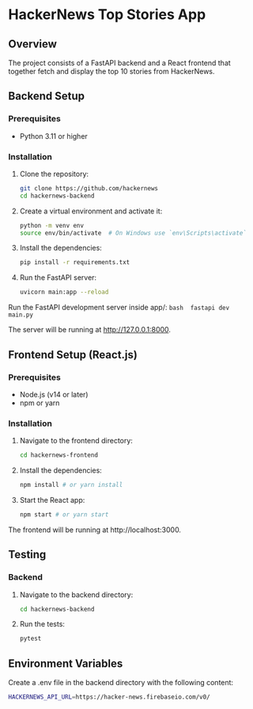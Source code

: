 # HackerNews Top Stories App

## Overview
The project consists of a FastAPI backend and a React frontend that together fetch and display the top 10 stories from HackerNews. 

## Backend Setup 

### Prerequisites
- Python 3.11 or higher 

### Installation
1. Clone the repository:
   ```bash 
   git clone https://github.com/hackernews
   cd hackernews-backend
   ```
   
2. Create a virtual environment and activate it:
    ```bash
    python -m venv env
    source env/bin/activate  # On Windows use `env\Scripts\activate`
    ```

3. Install the dependencies:
    ```bash
    pip install -r requirements.txt
    ```
    
4. Run the FastAPI server: 
    ```bash 
    uvicorn main:app --reload
    ```

Run the FastAPI development server inside app/: 
    ```bash 
    fastapi dev main.py 
    ```

The server will be running at http://127.0.0.1:8000.

## Frontend Setup (React.js)
### Prerequisites
- Node.js (v14 or later)
- npm or yarn
### Installation
1. Navigate to the frontend directory:
    ```bash
    cd hackernews-frontend
    ```

2. Install the dependencies:
    ```bash
    npm install # or yarn install
    ```

3. Start the React app:
    ```bash
    npm start # or yarn start
    ```

The frontend will be running at http://localhost:3000.

## Testing
### Backend
1. Navigate to the backend directory:
    ```bash
    cd hackernews-backend
    ```

2. Run the tests:
    ```bash
    pytest
    ```


## Environment Variables
Create a .env file in the backend directory with the following content: 

```bash
HACKERNEWS_API_URL=https://hacker-news.firebaseio.com/v0/
```
